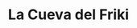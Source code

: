---
title: "La Cueva del Friki"
url: /la-linea-de-la-concepcion/la-cueva-del-friki/
shop: colector
---